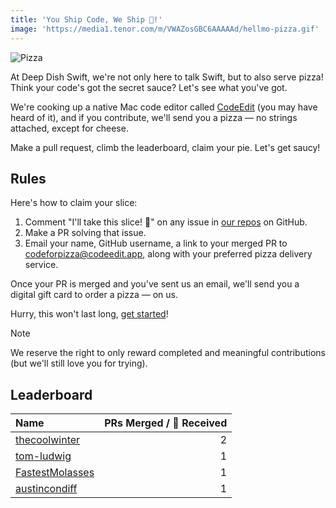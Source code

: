 ```yaml
---
title: 'You Ship Code, We Ship 🍕!'
image: 'https://media1.tenor.com/m/VWAZosGBC6AAAAAd/hellmo-pizza.gif'
---
```


![Pizza](https://media1.tenor.com/m/VWAZosGBC6AAAAAd/hellmo-pizza.gif)

At Deep Dish Swift, we're not only here to talk Swift, but to also serve pizza!
Think your code's got the secret sauce? Let's see what you've got.

We're cooking up a native Mac code editor called [CodeEdit](https://github.com/CodeEditApp/CodeEdit) (you may have heard of it), and if you contribute, we'll send you a pizza — no strings attached, except for cheese.

Make a pull request, climb the leaderboard, claim your pie. Let's get saucy!

## Rules

Here's how to claim your slice:

1. Comment "I'll take this slice! 🍕" on any issue in [our repos](https://github.com/CodeEditApp) on GitHub.
2. Make a PR solving that issue.
3. Email your name, GitHub username, a link to your merged PR to [codeforpizza@codeedit.app](mailto:codeforpizza@codeedit.app), along with your preferred pizza delivery service.

Once your PR is merged and you've sent us an email, we'll send you a digital gift card to order a pizza — on us.

Hurry, this won't last long, [get started](https://github.com/CodeEditApp/CodeEdit/issues)!

> [!NOTE]
> We reserve the right to only reward completed and meaningful contributions (but we'll still love you for trying).

## Leaderboard

| Name                                                  | PRs Merged / 🍕 Received |
|:------------------------------------------------------|------------------------:|
| [thecoolwinter](https://github.com/thecoolwinter)     | 2                       |
| [tom-ludwig](https://github.com/tom-ludwig)           | 1                       |
| [FastestMolasses](https://github.com/FastestMolasses) | 1                       |
| [austincondiff](https://github.com/austincondiff)     | 1                       | 
